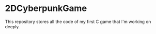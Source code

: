 # 2DCyberpunkGame

This repository stores all the code of my first C game that I'm working on deeply.
